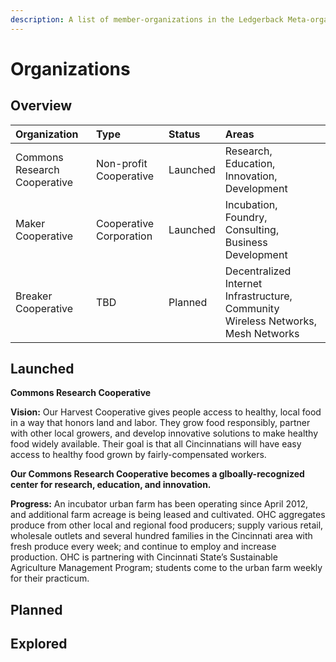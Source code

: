 ```yaml
---
description: A list of member-organizations in the Ledgerback Meta-organization
---
```


# Organizations

## **Overview**

| Organization | Type | Status | Areas |
| :--- | :--- | :--- | :--- |
| Commons Research Cooperative | Non-profit Cooperative | Launched | Research, Education, Innovation, Development |
| Maker Cooperative | Cooperative Corporation | Launched | Incubation, Foundry, Consulting, Business Development |
| Breaker Cooperative | TBD | Planned | Decentralized Internet Infrastructure, Community Wireless Networks, Mesh Networks |

## **Launched**

**Commons Research Cooperative** 

**Vision:** Our Harvest Cooperative gives people access to healthy, local food in a way that honors land and labor. They grow food responsibly, partner with other local growers, and develop innovative solutions to make healthy food widely available. Their goal is that all Cincinnatians will have easy access to healthy food grown by fairly-compensated workers. 

**Our Commons Research Cooperative becomes a glboally-recognized center for research, education, and innovation.**



**Progress:** An incubator urban farm has been operating since April 2012, and additional farm acreage is being leased and cultivated. OHC aggregates produce from other local and regional food producers; supply various retail, wholesale outlets and several hundred families in the Cincinnati area with fresh produce every week; and continue to employ and increase production. OHC is partnering with Cincinnati State’s Sustainable Agriculture Management Program; students come to the urban farm weekly for their practicum.

## Planned

## Explored

